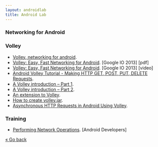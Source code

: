 ```yaml
---
layout: androidlab
title: Android Lab
---
```


### Networking for Android
### Volley 
  * [Volley, networking for android](http://www.jayway.com/2013/08/20/volley-networking-for-android).
  * [Volley: Easy, Fast Networking for Android](http://commondatastorage.googleapis.com/io-2013/presentations/110%20-%20Volley-%20Easy,%20Fast%20Networking%20for%20Android.pdf). [Google IO 2013] [pdf]
  * [Volley: Easy, Fast Networking for Android](https://developers.google.com/events/io/sessions/325304728). [Google IO 2013] [video]
  * [Android Volley Tutorial - Making HTTP GET, POST, PUT, DELETE Requests](http://www.itsalif.info/content/android-volley-tutorial-http-get-post-put).
  * [A Volley introduction – Part 1](http://njzk2.wordpress.com/2013/06/03/a-volley-introduction-part-1/).
  * [A Volley introduction – Part 2](http://njzk2.wordpress.com/2013/06/06/a-volley-introduction-part-2/).
  * [An extension to Volley](http://njzk2.wordpress.com/2013/06/17/an-extension-to-volley/).
  * [How to create volley.jar](http://stackoverflow.com/a/16721116/2090682).
  * [Asynchronous HTTP Requests in Android Using Volley](http://arnab.ch/blog/2013/08/asynchronous-http-requests-in-android-using-volley/).

### Training
  * [Performing Network Operations](http://developer.android.com/training/basics/network-ops/index.html). [Android Developers]


[&laquo; Go back](./)
